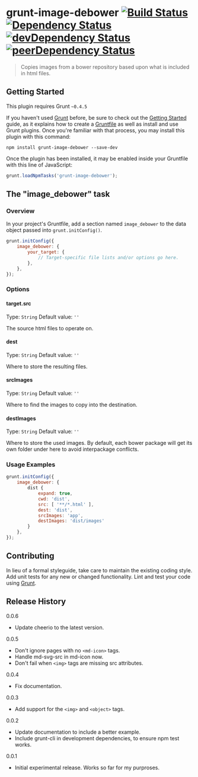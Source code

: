 # grunt-image-debower [![Build Status](https://travis-ci.org/MJDSys/grunt-image-debower.svg)](https://travis-ci.org/MJDSys/grunt-image-debower)  [![Dependency Status](https://david-dm.org/MJDSys/grunt-image-debower.svg)](https://david-dm.org/MJDSys/grunt-image-debower)  [![devDependency Status](https://david-dm.org/MJDSys/grunt-image-debower/dev-status.svg)](https://david-dm.org/MJDSys/grunt-image-debower#info=devDependencies)  [![peerDependency Status](https://david-dm.org/MJDSys/grunt-image-debower/peer-status.svg)](https://david-dm.org/MJDSys/grunt-image-debower#info=peerDependencies)

> Copies images from a bower repository based upon what is included in html files.

## Getting Started
This plugin requires Grunt `~0.4.5`

If you haven't used [Grunt](http://gruntjs.com/) before, be sure to check out the [Getting Started](http://gruntjs.com/getting-started) guide, as it explains how to create a [Gruntfile](http://gruntjs.com/sample-gruntfile) as well as install and use Grunt plugins. Once you're familiar with that process, you may install this plugin with this command:

```shell
npm install grunt-image-debower --save-dev
```

Once the plugin has been installed, it may be enabled inside your Gruntfile with this line of JavaScript:

```js
grunt.loadNpmTasks('grunt-image-debower');
```

## The "image_debower" task

### Overview
In your project's Gruntfile, add a section named `image_debower` to the data object passed into `grunt.initConfig()`.

```js
grunt.initConfig({
	image_debower: {
		your_target: {
			// Target-specific file lists and/or options go here.
		},
	},
});
```

### Options

#### target.src
Type: `String`
Default value: `''`

The source html files to operate on.

#### dest
Type: `String`
Default value: `''`

Where to store the resulting files.

#### srcImages
Type: `String`
Default value: `''`

Where to find the images to copy into the destination.

#### destImages
Type: `String`
Default value: `''`

Where to store the used images.  By default, each bower package will get its own folder under here to avoid interpackage conflicts.

### Usage Examples



```js
grunt.initConfig({
	image_debower: {
		dist {
			expand: true,
			cwd: 'dist',
			src: [ '**/*.html' ],
			dest: 'dist',
			srcImages: 'app',
			destImages: 'dist/images'
		}
	},
});
```

## Contributing
In lieu of a formal styleguide, take care to maintain the existing coding style. Add unit tests for any new or changed functionality. Lint and test your code using [Grunt](http://gruntjs.com/).

## Release History
0.0.6
 - Update cheerio to the latest version.

0.0.5
 - Don't ignore pages with no `<md-icon>` tags.
 - Handle md-svg-src in md-icon now.
 - Don't fail when `<img>` tags are missing src attributes.

0.0.4
 - Fix documentation.

0.0.3
 - Add support for the `<img>` and `<object>` tags.

0.0.2
 - Update documentation to include a better example.
 - Include grunt-cli in development dependencies, to ensure npm test works.

0.0.1
 - Initial experimental release.  Works so far for my purproses.
